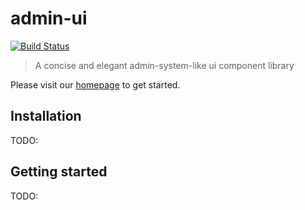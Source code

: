 # admin-ui

[![Build Status](https://www.travis-ci.org/BboyAwey/admin-ui.svg?branch=master)](https://www.travis-ci.org/BboyAwey/admin-ui)

> A concise and elegant admin-system-like ui component library

Please visit our [homepage](http://www.admin-ui.com) to get started.

## Installation

TODO:

## Getting started

TODO:
